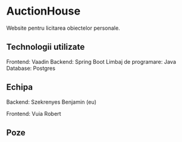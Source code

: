 # AuctionHouse
Website pentru licitarea obiectelor personale.


## Technologii utilizate
Frontend: Vaadin
Backend: Spring Boot
Limbaj de programare: Java
Database: Postgres

## Echipa
Backend: Szekrenyes Benjamin (eu)

Frontend: Vuia Robert

## Poze

